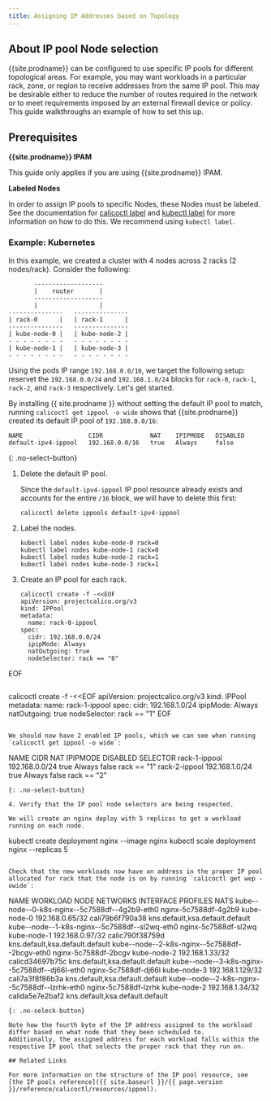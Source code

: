 ```yaml
---
title: Assigning IP Addresses based on Topology
---
```


## About IP pool Node selection

{{site.prodname}} can be configured to use specific IP pools for different topological areas.
For example, you may want workloads in a particular rack, zone, or region to receive addresses from the same IP pool.
This may be desirable either to reduce the number of routes required in the network or to meet requirements imposed by an external firewall device or policy.
This guide walkthroughs an example of how to set this up.

## Prerequisites

**{{site.prodname}} IPAM**

This guide only applies if you are using {{site.prodname}} IPAM.

**Labeled Nodes**

In order to assign IP pools to specific Nodes, these Nodes must be labeled. See the documentation for [calicoctl label]({{site.baseurl}}/{{page.version}}/reference/calicoctl/commands/label) and [kubectl label](https://kubernetes.io/docs/tasks/configure-pod-container/assign-pods-nodes/#add-a-label-to-a-node) for more information on how to do this. We recommend using `kubectl label`.

### Example: Kubernetes

In this example, we created a cluster with 4 nodes across 2 racks (2 nodes/rack). Consider the following:

```
       -------------------
       |    router       |
       -------------------
       |                 |
---------------   ---------------
| rack-0      |   | rack-1      |
---------------   ---------------
| kube-node-0 |   | kube-node-2 |
- - - - - - - -   - - - - - - - -
| kube-node-1 |   | kube-node-3 |
- - - - - - - -   - - - - - - - -
```

Using the pods IP range `192.168.0.0/16`, we target the following setup: reservet the `192.168.0.0/24` and `192.168.1.0/24` blocks for `rack-0`, `rack-1`, `rack-2`, and `rack-3` respectively.
Let's get started.


By installing {{ site.prodname }} without setting the
default IP pool to match, running `calicoctl get ippool -o wide` shows that {{site.prodname}} 
created its default IP pool of `192.168.0.0/16`:

```
NAME                  CIDR             NAT    IPIPMODE   DISABLED
default-ipv4-ippool   192.168.0.0/16   true   Always     false
```
{: .no-select-button}

1. Delete the default IP pool.

	Since the `default-ipv4-ippool` IP pool resource already exists and accounts for the entire `/16` block, we will have to delete this first:

   ```
   calicoctl delete ippools default-ipv4-ippool
   ```

2. Label the nodes.
   ```
   kubectl label nodes kube-node-0 rack=0
   kubectl label nodes kube-node-1 rack=0
   kubectl label nodes kube-node-2 rack=1
   kubectl label nodes kube-node-3 rack=1 
   ```
3. Create an IP pool for each rack.

   ```
   calicoctl create -f -<<EOF
   apiVersion: projectcalico.org/v3
   kind: IPPool
   metadata:
     name: rack-0-ippool
   spec:
     cidr: 192.168.0.0/24
     ipipMode: Always
     natOutgoing: true
     nodeSelector: rack == "0"
EOF
   ```

   ```
   calicoctl create -f -<<EOF
   apiVersion: projectcalico.org/v3
   kind: IPPool
   metadata:
     name: rack-1-ippool
   spec:
     cidr: 192.168.1.0/24
     ipipMode: Always
     natOutgoing: true
     nodeSelector: rack == "1"
EOF
   ```

   We should now have 2 enabled IP pools, which we can see when running `calicoctl get ippool -o wide`:

   ```
   NAME                  CIDR             NAT    IPIPMODE   DISABLED   SELECTOR
   rack-1-ippool         192.168.0.0/24   true   Always     false      rack == "1"
   rack-2-ippool         192.168.1.0/24   true   Always     false      rack == "2"
   ```
   {: .no-select-button}

4. Verify that the IP pool node selectors are being respected.

   We will create an nginx deploy with 5 replicas to get a workload running on each node.

   ```
   kubectl create deployment nginx --image nginx
   kubectl scale deployment nginx --replicas 5
   ```

   Check that the new workloads now have an address in the proper IP pool allocated for rack that the node is on by running `calicoctl get wep -owide`:

   ```
   NAME                                            WORKLOAD               NODE          NETWORKS            INTERFACE         PROFILES                          NATS
   kube--node--0-k8s-nginx--5c7588df--4g2b9-eth0   nginx-5c7588df-4g2b9   kube-node-0   192.168.0.65/32    cali79b6f790a38   kns.default,ksa.default.default
   kube--node--1-k8s-nginx--5c7588df--sl2wq-eth0   nginx-5c7588df-sl2wq   kube-node-1   192.168.0.97/32    calic790f38759d   kns.default,ksa.default.default
   kube--node--2-k8s-nginx--5c7588df--2bcgv-eth0   nginx-5c7588df-2bcgv   kube-node-2   192.168.1.33/32    calicd34697b75c   kns.default,ksa.default.default
   kube--node--3-k8s-nginx--5c7588df--dj66l-eth0   nginx-5c7588df-dj66l   kube-node-3   192.168.1.129/32   cali7a3f8f86b3a   kns.default,ksa.default.default
   kube--node--2-k8s-nginx--5c7588df--lzrhk-eth0   nginx-5c7588df-lzrhk   kube-node-2   192.168.1.34/32    calida5e7e2baf2   kns.default,ksa.default.default
   ```
   {: .no-seleck-button}

   Note how the fourth byte of the IP address assigned to the workload differ based on what node that they been scheduled to. 
   Additionally, the assigned address for each workload falls within the respective IP pool that selects the proper rack that they run on.

## Related Links

For more information on the structure of the IP pool resource, see
[the IP pools reference]({{ site.baseurl }}/{{ page.version }}/reference/calicoctl/resources/ippool).
